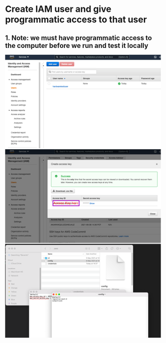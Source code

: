 # Create IAM user and give programmatic access to that user #
## 1. Note: we must have programmatic access to the computer before we run and test it locally ##
<img src="img/img1.png"/>
<img src="img/img2.png"/>
<img src="img/img3.png"/>